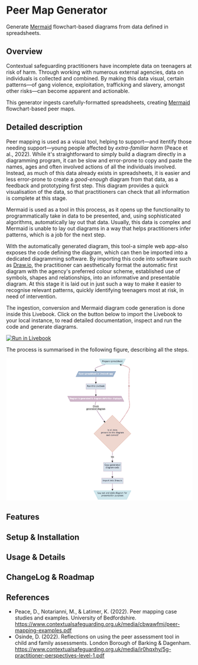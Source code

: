 # Peer Map Generator

Generate [Mermaid](https://mermaid.js.org/) flowchart-based diagrams from data
defined in spreadsheets.

## Overview

Contextual safeguarding practitioners have incomplete data on teenagers at risk
of harm. Through working with numerous external agencies, data on individuals is
collected and combined. By making this data visual, certain patterns—of gang
violence, exploitation, trafficking and slavery, amongst other risks—can become
apparent and actionable. 

This generator ingests carefully-formatted spreadsheets, creating
[Mermaid](https://mermaid.js.org/) flowchart-based peer maps.

## Detailed description

Peer mapping is used as a visual tool, helping to support—and itentify those
needing support—young people affected by _extra-familiar harm_ (Peace et al.,
2022). While it's straightforward to simply build a diagram directly in a
diagramming program, it can be slow and error-prone to copy and paste the names,
ages and often involved actions of all the individuals involved. Instead, as
much of this data already exists in spreadsheets, it is easier and less
error-prone to create a _good-enough_ diagram from that data, as a feedback and
prototyping first step. This diagram provides a quick visualisation of the data,
so that practitioners can check that all information is complete at this stage.

Mermaid is used as a tool in this process, as it opens up the functionality to
programmatically take in data to be presented, and, using sophisticated algorithms,
automatically lay out that data. Usually, this data is complex and Mermaid is
unable to lay out diagrams in a way that helps practitioners infer patterns,
which is a job for the next step.

With the automatically generated diagram, this tool-a simple web app-also
exposes the code defining the diagram, which can then be imported into a
dedicated diagramming software. By importing this code into software such as
[Draw.io](https://www.drawio.com/), the practitioner can aesthetically format
the automatic first diagram with the agency's preferred colour scheme,
established use of symbols, shapes and relationships, into an informative and
presentable diagram. At this stage it is laid out in just such a way to make it
easier to recognise relevant patterns, quickly identifying teenagers most at
risk, in need of intervention.

The ingestion, conversion and Mermaid diagram code generation is done inside
this Livebook. Click on the button below to import the Livebook to your local
instance, to read detailed documentation, inspect and run the code and generate
diagrams.

[![Run in Livebook](https://livebook.dev/badge/v1/pink.svg)](https://livebook.dev/run?url=https%3A%2F%2Fgithub.com%2Fsachamasry%2Fpeer-map-generator%2Fblob%2Fmain%2FPeer-map-generator.livemd)

The process is summarised in the following figure, describing all the steps.

![Figure 1: Peer map creation process](./assets/peer-map-process-flowchart-light.png "Figure 1: Peer map creation process")

## Features


## Setup & Installation


## Usage & Details


## ChangeLog & Roadmap


## References

* Peace, D., Notarianni, M., & Latimer, K. (2022). Peer mapping case studies and examples. University of Bedfordshire. https://www.contextualsafeguarding.org.uk/media/cbwawfmj/peer-mapping-examples.pdf
* Osinde, D. (2022). Reflections on using the peer assessment tool in child and family assessments. London Borough of Barking & Dagenham. https://www.contextualsafeguarding.org.uk/media/ir0hqxhy/5g-practitioner-perspectives-level-1.pdf

